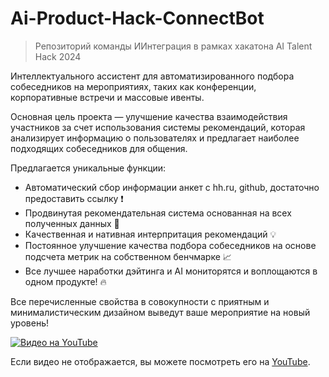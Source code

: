 # Ai-Product-Hack-ConnectBot
> Репозиторий команды ИИнтеграция в рамках хакатона AI Talent Hack 2024

Интеллектуального ассистент для автоматизированного подбора собеседников на мероприятиях, таких как конференции, корпоративные встречи и массовые ивенты. 

Основная цель проекта — улучшение качества взаимодействия участников за счет использования системы рекомендаций, которая анализирует информацию о пользователях и предлагает наиболее подходящих собеседников для общения.

Предлагается уникальные функции:

* Автоматический сбор информации анкет с hh.ru, github, достаточно предоставить ссылку ❗
* Продвинутая рекомендательная система основанная на всех полученных данных 🎯
* Качественная и нативная интерпритация рекомендаций 💡
* Постоянное улучшение качества подбора собеседников на основе подсчета метрик на собственном бенчмарке 📈
* Все лучшее наработки дэйтинга и AI мониторятся и воплощаются в одном продукте! 🔥


Все перечисленные свойства в совокупности с приятным и минималистическим дизайном выведут ваше мероприятие на новый уровень!   


<!-- <video src='./docs/video/demo_tg_video.mkv' width=180/> | <video src='video2.mp4' width=180/> -->

<!-- <video src='https://www.youtube.com/watch?v=oSSHahL8XgE' /> -->

<!-- ![=видео не загрузилось=](https://www.youtube.com/watch?v=oSSHahL8XgE) -->

<!-- https://www.youtube.com/watch?v=YOUTUBE_VIDEO_ID_HERE -->

<!-- <iframe width="560" height="315" src="https://www.youtube.com/embed/oSSHahL8XgE" frameborder="0" allow="accelerometer; autoplay; encrypted-media; gyroscope; picture-in-picture" allowfullscreen></iframe> -->

[![Видео на YouTube](https://img.youtube.com/vi/oSSHahL8XgE/0.jpg)](https://www.youtube.com/watch?v=oSSHahL8XgE)

Если видео не отображается, вы можете посмотреть его на [YouTube](https://www.youtube.com/watch?v=oSSHahL8XgE).